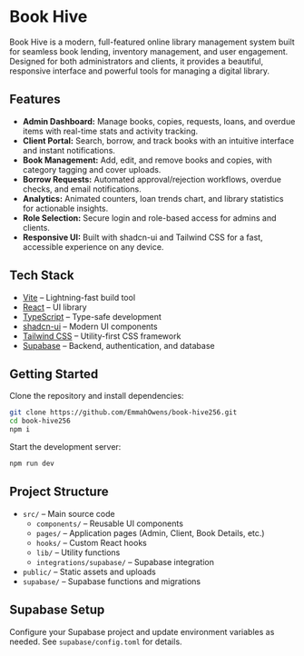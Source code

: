 
# Book Hive 

Book Hive is a modern, full-featured online library management system built for seamless book lending, inventory management, and user engagement. Designed for both administrators and clients, it provides a beautiful, responsive interface and powerful tools for managing a digital library.

## Features

- **Admin Dashboard:** Manage books, copies, requests, loans, and overdue items with real-time stats and activity tracking.
- **Client Portal:** Search, borrow, and track books with an intuitive interface and instant notifications.
- **Book Management:** Add, edit, and remove books and copies, with category tagging and cover uploads.
- **Borrow Requests:** Automated approval/rejection workflows, overdue checks, and email notifications.
- **Analytics:** Animated counters, loan trends chart, and library statistics for actionable insights.
- **Role Selection:** Secure login and role-based access for admins and clients.
- **Responsive UI:** Built with shadcn-ui and Tailwind CSS for a fast, accessible experience on any device.

## Tech Stack

- [Vite](https://vitejs.dev/) – Lightning-fast build tool
- [React](https://react.dev/) – UI library
- [TypeScript](https://www.typescriptlang.org/) – Type-safe development
- [shadcn-ui](https://ui.shadcn.com/) – Modern UI components
- [Tailwind CSS](https://tailwindcss.com/) – Utility-first CSS framework
- [Supabase](https://supabase.com/) – Backend, authentication, and database

## Getting Started

Clone the repository and install dependencies:

```sh
git clone https://github.com/EmmahOwens/book-hive256.git
cd book-hive256
npm i
```

Start the development server:

```sh
npm run dev
```

## Project Structure

- `src/` – Main source code
	- `components/` – Reusable UI components
	- `pages/` – Application pages (Admin, Client, Book Details, etc.)
	- `hooks/` – Custom React hooks
	- `lib/` – Utility functions
	- `integrations/supabase/` – Supabase integration
- `public/` – Static assets and uploads
- `supabase/` – Supabase functions and migrations

## Supabase Setup

Configure your Supabase project and update environment variables as needed. See `supabase/config.toml` for details.
